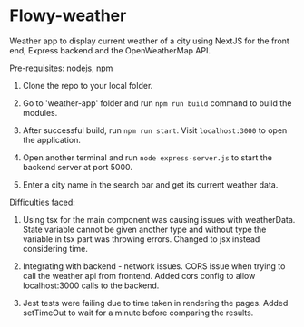 # Flowy-weather
Weather app to display current weather of a city using NextJS for the front end, Express backend and the OpenWeatherMap API.

Pre-requisites: nodejs, npm

1. Clone the repo to your local folder.

2. Go to 'weather-app' folder and run `npm run build` command to build the modules.

3. After successful build, run `npm run start`. Visit `localhost:3000` to open the application.

4. Open another terminal and run `node express-server.js` to start the backend server at port 5000.

5. Enter a city name in the search bar and get its current weather data.


Difficulties faced:

1. Using tsx for the main component was causing issues with weatherData. State variable cannot be given another type and without type the variable in tsx part was throwing errors. Changed to jsx instead considering time.

2. Integrating with backend - network issues.
CORS issue when trying to call the weather api from frontend. Added cors config to allow localhost:3000 calls to the backend.

3. Jest tests were failing due to time taken in rendering the pages. Added setTimeOut to wait for a minute before comparing the results.

